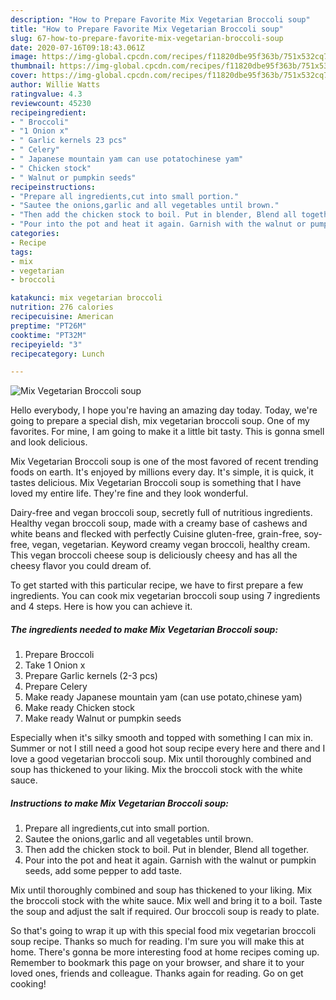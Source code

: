 ```yaml
---
description: "How to Prepare Favorite Mix Vegetarian Broccoli soup"
title: "How to Prepare Favorite Mix Vegetarian Broccoli soup"
slug: 67-how-to-prepare-favorite-mix-vegetarian-broccoli-soup
date: 2020-07-16T09:18:43.061Z
image: https://img-global.cpcdn.com/recipes/f11820dbe95f363b/751x532cq70/mix-vegetarian-broccoli-soup-recipe-main-photo.jpg
thumbnail: https://img-global.cpcdn.com/recipes/f11820dbe95f363b/751x532cq70/mix-vegetarian-broccoli-soup-recipe-main-photo.jpg
cover: https://img-global.cpcdn.com/recipes/f11820dbe95f363b/751x532cq70/mix-vegetarian-broccoli-soup-recipe-main-photo.jpg
author: Willie Watts
ratingvalue: 4.3
reviewcount: 45230
recipeingredient:
- " Broccoli"
- "1 Onion x"
- " Garlic kernels 23 pcs"
- " Celery"
- " Japanese mountain yam can use potatochinese yam"
- " Chicken stock"
- " Walnut or pumpkin seeds"
recipeinstructions:
- "Prepare all ingredients,cut into small portion."
- "Sautee the onions,garlic and all vegetables until brown."
- "Then add the chicken stock to boil. Put in blender, Blend all together."
- "Pour into the pot and heat it again. Garnish with the walnut or pumpkin seeds, add some pepper to add taste."
categories:
- Recipe
tags:
- mix
- vegetarian
- broccoli

katakunci: mix vegetarian broccoli 
nutrition: 276 calories
recipecuisine: American
preptime: "PT26M"
cooktime: "PT32M"
recipeyield: "3"
recipecategory: Lunch

---
```



![Mix Vegetarian Broccoli soup](https://img-global.cpcdn.com/recipes/f11820dbe95f363b/751x532cq70/mix-vegetarian-broccoli-soup-recipe-main-photo.jpg)

Hello everybody, I hope you're having an amazing day today. Today, we're going to prepare a special dish, mix vegetarian broccoli soup. One of my favorites. For mine, I am going to make it a little bit tasty. This is gonna smell and look delicious.

Mix Vegetarian Broccoli soup is one of the most favored of recent trending foods on earth. It's enjoyed by millions every day. It's simple, it is quick, it tastes delicious. Mix Vegetarian Broccoli soup is something that I have loved my entire life. They're fine and they look wonderful.

Dairy-free and vegan broccoli soup, secretly full of nutritious ingredients. Healthy vegan broccoli soup, made with a creamy base of cashews and white beans and flecked with perfectly Cuisine gluten-free, grain-free, soy-free, vegan, vegetarian. Keyword creamy vegan broccoli, healthy cream. This vegan broccoli cheese soup is deliciously cheesy and has all the cheesy flavor you could dream of.


To get started with this particular recipe, we have to first prepare a few ingredients. You can cook mix vegetarian broccoli soup using 7 ingredients and 4 steps. Here is how you can achieve it.

<!--inarticleads1-->

##### The ingredients needed to make Mix Vegetarian Broccoli soup:

1. Prepare  Broccoli
1. Take 1 Onion x
1. Prepare  Garlic kernels (2-3 pcs)
1. Prepare  Celery
1. Make ready  Japanese mountain yam (can use potato,chinese yam)
1. Make ready  Chicken stock
1. Make ready  Walnut or pumpkin seeds


Especially when it&#39;s silky smooth and topped with something I can mix in. Summer or not I still need a good hot soup recipe every here and there and I love a good vegetarian broccoli soup. Mix until thoroughly combined and soup has thickened to your liking. Mix the broccoli stock with the white sauce. 

<!--inarticleads2-->

##### Instructions to make Mix Vegetarian Broccoli soup:

1. Prepare all ingredients,cut into small portion.
1. Sautee the onions,garlic and all vegetables until brown.
1. Then add the chicken stock to boil. Put in blender, Blend all together.
1. Pour into the pot and heat it again. Garnish with the walnut or pumpkin seeds, add some pepper to add taste.


Mix until thoroughly combined and soup has thickened to your liking. Mix the broccoli stock with the white sauce. Mix well and bring it to a boil. Taste the soup and adjust the salt if required. Our broccoli soup is ready to plate. 

So that's going to wrap it up with this special food mix vegetarian broccoli soup recipe. Thanks so much for reading. I'm sure you will make this at home. There's gonna be more interesting food at home recipes coming up. Remember to bookmark this page on your browser, and share it to your loved ones, friends and colleague. Thanks again for reading. Go on get cooking!
